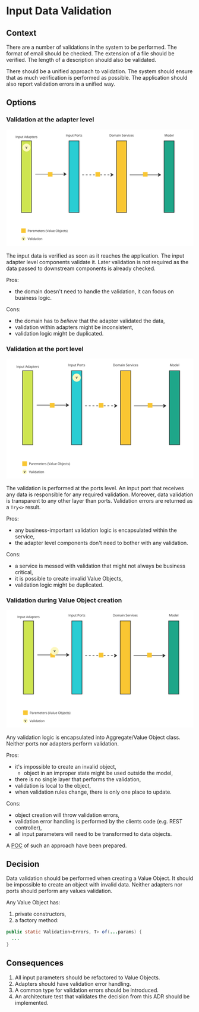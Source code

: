 # Input Data Validation

## Context

There are a number of validations in the system to be performed. The format of email should be checked. The
extension of a file should be verified. The length of a description should also be validated.

There should be a unified approach to validation. The system should ensure that as much verification is performed
as possible. The application should also report validation errors in a unified way.

## Options

### Validation at the adapter level

![4-adapters-validation](./resources/4-adapters-validation.png)

The input data is verified as soon as it reaches the application. The input adapter level components validate it.
Later validation is not required as the data passed to downstream components is already checked.

Pros:

* the domain doesn't need to handle the validation, it can focus on business logic.

Cons:

* the domain has to *believe* that the adapter validated the data,
* validation within adapters might be inconsistent,
* validation logic might be duplicated.

### Validation at the port level

![4-ports-validation](./resources/4-ports-validation.png)

The validation is performed at the ports level. An input port that receives any data is responsible for
any required validation. Moreover, data validation is transparent to any other layer than ports.
Validation errors are returned as a `Try<>` result.

Pros:

* any business-important validation logic is encapsulated within the service,
* the adapter level components don't need to bother with any validation.

Cons:

* a service is messed with validation that might not always be business critical,
* it is possible to create invalid Value Objects,
* validation logic might be duplicated.

### Validation during Value Object creation

![4-parameters-validation](./resources/4-parameters-validation.png)

Any validation logic is encapsulated into Aggregate/Value Object class.
Neither ports nor adapters perform validation.

Pros:

* it's impossible to create an invalid object,
    * object in an improper state might be used outside the model,
* there is no single layer that performs the validation,
* validation is local to the object,
* when validation rules change, there is only one place to update.

Cons:

* object creation will throw validation errors,
* validation error handling is performed by the clients code (e.g. REST controller),
* all input parameters will need to be transformed to data objects.

A [POC](https://github.com/mateuszbrycki/bookkeeper/commit/4698b0f3bc4391f74500c6f27b3b79196ffbd45c) of such an approach
have been prepared.

## Decision

Data validation should be performed when creating a Value Object.
It should be impossible to create an object with invalid data.
Neither adapters nor ports should perform any values validation.

Any Value Object has:

1. private constructors,
2. a factory method:

```java
public static Validation<Errors, T> of(...params) {
  ...
} 
```

## Consequences

1. All input parameters should be refactored to Value Objects.
2. Adapters should have validation error handling.
3. A common type for validation errors should be introduced.
4. An architecture test that validates the decision from this ADR should be implemented.
